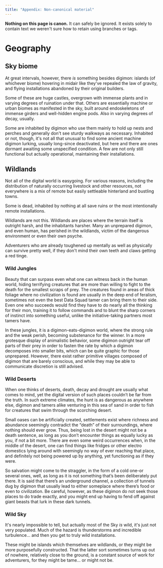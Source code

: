 ```yaml
---
title: "Appendix: Non-canonical material"
---
```

**Nothing on this page is canon.** It can safely be ignored. It exists solely to contain text we weren't sure how to retain using branches or tags.

# Geography
## Sky biome
At great intervals, however, there *is* something besides digimon: islands (of whichever biome) hovering in midair like they've repealed the law of gravity, and flying installations abandoned by their original builders.

Some of these are huge castles, overgrown with immense plants and in varying degrees of ruination under that.
Others are essentially machine or urban biomes as manifested in the sky, built around endoskeletons of immense girders and well-hidden engine pods.
Also in varying degrees of decay, usually.

Some are inhabited by digimon who use them mainly to hold up nests and perches and generally don't see sturdy walkways as necessary.
Inhabited or not, though, it's not all that unusual to find some ancient machine digimon lurking, usually long-since deactivated, but here and there are ones dormant awaiting some unspecified condition.
A few are not only still functional but actually operational, maintaining their installations.

## Wildlands
Not all of the digital world is easygoing.
For various reasons, including the distribution of naturally occurring livestock and other resources, not everywhere is a mix of remote but easily settleable hinterland and bustling towns.

Some is dead, inhabited by nothing at all save ruins or the most intentionally remote installations.

Wildlands are not this.
Wildlands are places where the terrain itself is outright harsh, and the inhabitants harsher.
Many an unprepared digimon, and even human, has perished in the wildlands, victim of the dangerous environment or even their own psyche.

Adventurers who are already toughened up mentally as well as physically can survive pretty well, if they don't mind their own teeth and claws getting a red tinge.

### Wild Jungles
Beauty that can surpass even what one can witness back in the human world, hiding terrifying creatures that are more than willing to fight to the death for the smallest scraps of prey.
The creatures found in areas of thick foliage where no civilization is found are usually in the deep end of feralism, sometimes not even the best Data Squad tamer can bring them to their side.
Even one who succeeds would find they have to do nearly all the thinking for their mon, training it to follow commands and to blunt the sharp corners of instinct into something useful, unlike the initiative-taking partners most tamers have.

In these jungles, it is a digimon-eats-digimon world, where the strong rule and the weak perish, becoming substenance for the winner.
In a more grotesque display of animalistic behavior, some digimon outright tear off parts of their prey in order to fasten the rate by which a digimon decomposes into smaller bits, which can be quite graphic for those unprepared.
However, there exist rather primitive villages composed of digimon that are barely conscious, and while they may be able to communicate discretion is still advised.

### Wild Deserts
When one thinks of deserts, death, decay and drought are usually what comes to mind, yet the digital version of such places couldn’t be far from the truth.
In such extreme climates, the hunt is as dangerous as anywhere else, digimon and tamers alike venturing in this sea of sand in order to fish for creatures that swim through the scorching desert.

Small oases can be artificially created, settlements exist where richness and abundance seemingly contradict the “death” of their surroundings, where nothing should ever grow.
Thus, being lost in the desert might not be a death sentence, as long as you don’t encounter things as equally lucky as you, if not a bit more.
There are even some weird occurrences when, in the middle of the desert, one can find things like fridges or other electro domestics lying around with seemingly no way of ever reaching that place, and definitely not being powered up by anything, yet functioning as if they were.

So salvation might come to the straggler, in the form of a cold one-or several ones, well, as long as it is not something that’s been deliberately put there. It is said that there’s an underground channel, a collection of tunnels dug by digimon that usually lead to either someplace where there’s food or even to civilization. Be careful, however, as these digimon do not seek those places to do trade exactly, and you might end up having to fend off against giant beasts that lurk in these dark tunnels.

### Wild Sky
It's nearly impossible to tell, but actually most of the Sky *is* wild, it's just not very populated.
Much of the hazard is thunderstorms and incredible turbulence... and then you get to truly wild installations.

These might be islands which themselves are wildlands, or they might be more purposefully constructed.
That the latter sort sometimes turns up out of nowhere, relatively close to the ground, is a constant source of work for adventurers, for they might be tame... or might not be.